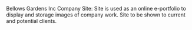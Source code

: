 Bellows Gardens Inc Company Site: 
Site is used as an online e-portfolio to display and storage images of company work. 
Site to be shown to current and potential clients.
